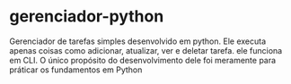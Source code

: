 # gerenciador-python
Gerenciador de tarefas simples desenvolvido em python. Ele executa apenas coisas como adicionar, atualizar, ver e deletar tarefa.
ele funciona em CLI. O único propósito do desenvolvimento dele foi meramente para práticar os fundamentos em Python 
